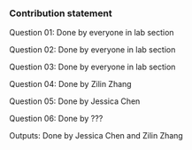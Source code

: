 ### Contribution statement

Question 01: Done by everyone in lab section

Question 02: Done by everyone in lab section

Question 03: Done by everyone in lab section

Question 04: Done by Zilin Zhang

Question 05: Done by Jessica Chen

Question 06: Done by ???

Outputs: Done by Jessica Chen and Zilin Zhang
